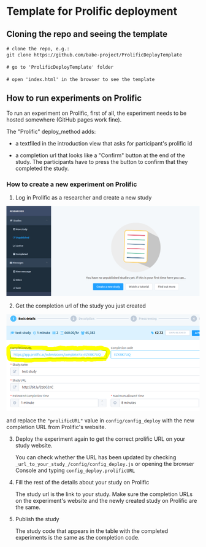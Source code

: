 # Template for Prolific deployment


## Cloning the repo and seeing the template

```
# clone the repo, e.g.:
git clone https://github.com/babe-project/ProlificDeployTemplate

# go to 'ProlificDeployTemplate' folder

# open 'index.html' in the browser to see the template
```


## How to run experiments on Prolific

To run an experiment on Prolific, first of all, the experiment needs to be hosted somewhere (GitHub pages work fine).


The "Prolific" deploy_method adds:

* a textfiled in the introduction view that asks for participant's prolific id

* a completion url that looks like a "Confirm" button at the end of the study. The participants have to press the button to confirm that they completed the study.


### How to create a new experiment on Prolific


1. Log in Prolific as a researcher and create a new study

!['new](images/readme/prolific_new.png)

2. Get the completion url of the study you just created 

!['code](images/readme/prolific_url.png)

and replace the `"prolificURL"` value in `config/config_deploy` with the new completion URL from Prolific's website.

3. Deploy the experiment again to get the correct prolific URL on your study website.

    You can check whether the URL has been updated by checking `_url_to_your_study_/config/config_deploy.js` or opening the browser Console and typing `config_deploy.prolificURL`

4. Fill the rest of the details about your study on Prolific

    The study url is the link to your study. Make sure the completion URLs on the experiment's website and the newly created study on Prolific are the same.

5. Publish the study

    The study code that appears in the table with the completed experiments is the same as the completion code.




